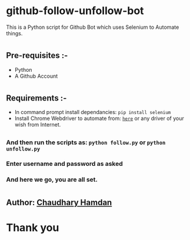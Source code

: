 # github-follow-unfollow-bot
This is a Python script for Github Bot which uses Selenium to Automate things.
# 

## Pre-requisites :-
- Python
- A Github Account

# 

## Requirements :-
- In command prompt install dependancies: `pip install selenium`
- Install Chrome Webdriver to automate from: [`here`](https://chromedriver.chromium.org/downloads) or any driver of your wish from Internet.

## 
### And then run the scripts as: `python follow.py` or `python unfollow.py`
### Enter username and password as asked
### 
### And here we go, you are all set.

# 

## Author: [Chaudhary Hamdan](https://chaudharyhamdan.me/)
# 
# Thank you
